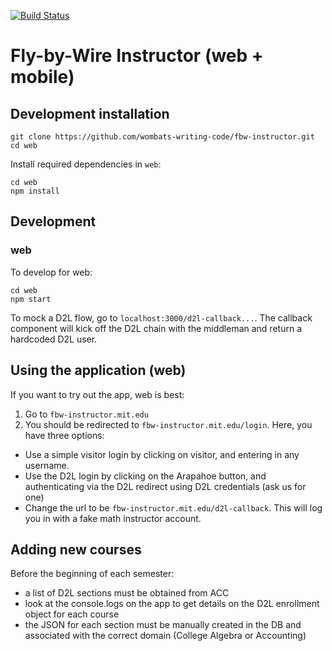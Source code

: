[![Build Status](https://travis-ci.org/wombats-writing-code/fbw-instructor.svg?branch=master)](https://travis-ci.org/wombats-writing-code/fbw-instructor)

# Fly-by-Wire Instructor (web + mobile)


## Development installation
```
git clone https://github.com/wombats-writing-code/fbw-instructor.git
cd web
```

Install required dependencies in `web`:
```
cd web
npm install
```

## Development

### web
To develop for web:
```
cd web
npm start
```

To mock a D2L flow, go to `localhost:3000/d2l-callback...`. The callback component will kick off the D2L chain with the middleman and return a hardcoded D2L user.

## Using the application (web)

If you want to try out the app, web is best:

1. Go to `fbw-instructor.mit.edu`
1. You should be redirected to `fbw-instructor.mit.edu/login`. Here, you have three options:
  * Use a simple visitor login by clicking on visitor, and entering in any username.
  * Use the D2L login by clicking on the Arapahoe button, and authenticating via the D2L redirect using D2L credentials (ask us for one)
  * Change the url to be `fbw-instructor.mit.edu/d2l-callback`. This will log you in with a fake math instructor account.

## Adding new courses

Before the beginning of each semester:

* a list of D2L sections must be obtained from ACC
* look at the console.logs on the app to get details on the D2L enrollment object for each course
* the JSON for each section must be manually created in the DB and associated with the correct domain (College Algebra or Accounting)
